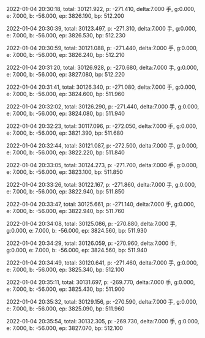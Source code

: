 2022-01-04 20:30:18, total: 30121.922, p: -271.410, delta:7.000 手, g:0.000, e: 7.000, b: -56.000, ep: 3826.190, bp: 512.200

2022-01-04 20:30:39, total: 30123.497, p: -271.310, delta:7.000 手, g:0.000, e: 7.000, b: -56.000, ep: 3826.530, bp: 512.230

2022-01-04 20:30:59, total: 30121.088, p: -271.440, delta:7.000 手, g:0.000, e: 7.000, b: -56.000, ep: 3826.240, bp: 512.210

2022-01-04 20:31:20, total: 30126.928, p: -270.680, delta:7.000 手, g:0.000, e: 7.000, b: -56.000, ep: 3827.080, bp: 512.220

2022-01-04 20:31:41, total: 30126.340, p: -271.080, delta:7.000 手, g:0.000, e: 7.000, b: -56.000, ep: 3824.600, bp: 511.960

2022-01-04 20:32:02, total: 30126.290, p: -271.440, delta:7.000 手, g:0.000, e: 7.000, b: -56.000, ep: 3824.080, bp: 511.940

2022-01-04 20:32:23, total: 30117.096, p: -272.050, delta:7.000 手, g:0.000, e: 7.000, b: -56.000, ep: 3821.390, bp: 511.680

2022-01-04 20:32:44, total: 30121.087, p: -272.500, delta:7.000 手, g:0.000, e: 7.000, b: -56.000, ep: 3822.220, bp: 511.840

2022-01-04 20:33:05, total: 30124.273, p: -271.700, delta:7.000 手, g:0.000, e: 7.000, b: -56.000, ep: 3823.100, bp: 511.850

2022-01-04 20:33:26, total: 30122.167, p: -271.860, delta:7.000 手, g:0.000, e: 7.000, b: -56.000, ep: 3822.940, bp: 511.850

2022-01-04 20:33:47, total: 30125.661, p: -271.140, delta:7.000 手, g:0.000, e: 7.000, b: -56.000, ep: 3822.940, bp: 511.760

2022-01-04 20:34:08, total: 30125.086, p: -270.880, delta:7.000 手, g:0.000, e: 7.000, b: -56.000, ep: 3824.560, bp: 511.930

2022-01-04 20:34:29, total: 30126.059, p: -270.960, delta:7.000 手, g:0.000, e: 7.000, b: -56.000, ep: 3824.560, bp: 511.940

2022-01-04 20:34:49, total: 30120.641, p: -271.460, delta:7.000 手, g:0.000, e: 7.000, b: -56.000, ep: 3825.340, bp: 512.100

2022-01-04 20:35:11, total: 30131.697, p: -269.770, delta:7.000 手, g:0.000, e: 7.000, b: -56.000, ep: 3825.430, bp: 511.900

2022-01-04 20:35:32, total: 30129.156, p: -270.590, delta:7.000 手, g:0.000, e: 7.000, b: -56.000, ep: 3825.090, bp: 511.960

2022-01-04 20:35:54, total: 30132.305, p: -269.730, delta:7.000 手, g:0.000, e: 7.000, b: -56.000, ep: 3827.070, bp: 512.100